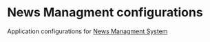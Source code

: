 # News Managment configurations 
Application configurations for [News Managment System](https://github.com/dtalyanin/ClevertecNewsSystemTask)